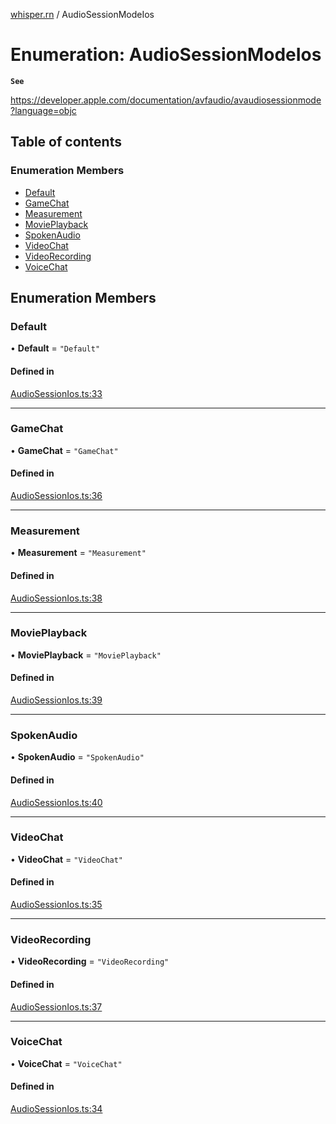 [whisper.rn](../README.md) / AudioSessionModeIos

# Enumeration: AudioSessionModeIos

**`See`**

https://developer.apple.com/documentation/avfaudio/avaudiosessionmode?language=objc

## Table of contents

### Enumeration Members

- [Default](AudioSessionModeIos.md#default)
- [GameChat](AudioSessionModeIos.md#gamechat)
- [Measurement](AudioSessionModeIos.md#measurement)
- [MoviePlayback](AudioSessionModeIos.md#movieplayback)
- [SpokenAudio](AudioSessionModeIos.md#spokenaudio)
- [VideoChat](AudioSessionModeIos.md#videochat)
- [VideoRecording](AudioSessionModeIos.md#videorecording)
- [VoiceChat](AudioSessionModeIos.md#voicechat)

## Enumeration Members

### Default

• **Default** = ``"Default"``

#### Defined in

[AudioSessionIos.ts:33](https://github.com/Shonn-Li/whisper.rn/blob/c1bd3f8/src/AudioSessionIos.ts#L33)

___

### GameChat

• **GameChat** = ``"GameChat"``

#### Defined in

[AudioSessionIos.ts:36](https://github.com/Shonn-Li/whisper.rn/blob/c1bd3f8/src/AudioSessionIos.ts#L36)

___

### Measurement

• **Measurement** = ``"Measurement"``

#### Defined in

[AudioSessionIos.ts:38](https://github.com/Shonn-Li/whisper.rn/blob/c1bd3f8/src/AudioSessionIos.ts#L38)

___

### MoviePlayback

• **MoviePlayback** = ``"MoviePlayback"``

#### Defined in

[AudioSessionIos.ts:39](https://github.com/Shonn-Li/whisper.rn/blob/c1bd3f8/src/AudioSessionIos.ts#L39)

___

### SpokenAudio

• **SpokenAudio** = ``"SpokenAudio"``

#### Defined in

[AudioSessionIos.ts:40](https://github.com/Shonn-Li/whisper.rn/blob/c1bd3f8/src/AudioSessionIos.ts#L40)

___

### VideoChat

• **VideoChat** = ``"VideoChat"``

#### Defined in

[AudioSessionIos.ts:35](https://github.com/Shonn-Li/whisper.rn/blob/c1bd3f8/src/AudioSessionIos.ts#L35)

___

### VideoRecording

• **VideoRecording** = ``"VideoRecording"``

#### Defined in

[AudioSessionIos.ts:37](https://github.com/Shonn-Li/whisper.rn/blob/c1bd3f8/src/AudioSessionIos.ts#L37)

___

### VoiceChat

• **VoiceChat** = ``"VoiceChat"``

#### Defined in

[AudioSessionIos.ts:34](https://github.com/Shonn-Li/whisper.rn/blob/c1bd3f8/src/AudioSessionIos.ts#L34)
